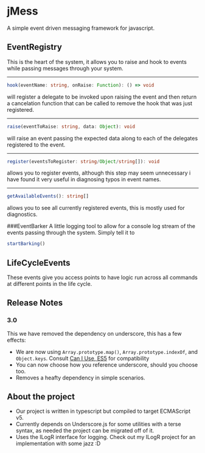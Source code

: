 # jMess
A simple event driven messaging framework for javascript.

## EventRegistry
This is the heart of the system, it allows you to raise and hook to events while passing messages through your system.

---
```typescript
hook(eventName: string, onRaise: Function): () => void
```
will register a delegate to be invoked upon raising the event and then return a cancelation function that can be called to remove the hook that was just registered.

---
```typescript
raise(eventToRaise: string, data: Object): void
```
will raise an event passing the expected data along to each of the delegates registered to the event.

---
```typescript
register(eventsToRegister: string/Object/string[]): void
```
allows you to register events, although this step may seem unnecessary i have found it very useful in diagnosing typos in event names.

---
```typescript
getAvailableEvents(): string[]
```
allows you to see all currently registered events, this is mostly used for diagnostics.

###EventBarker
A little logging tool to allow for a console log stream of the events passing through the system.  Simply tell it to 
```typescript
startBarking()
```

## LifeCycleEvents
These events give you access points to have logic run across all commands at different points in the life cycle.

## Release Notes
### 3.0
This we have removed the dependency on underscore, this has a few effects:

- We are now using `Array.prototype.map()`, `Array.prototype.indexOf`, and `Object.keys`.  Consult [Can I Use, ES5](http://caniuse.com/#feat=es5) for compatibility
- You can now choose how you reference underscore, should you choose too.
- Removes a heafty dependency in simple scenarios.

## About the project

- Our project is written in typescript but compiled to target ECMAScript v5.
- Currently depends on Underscore.js for some utilities with a terse syntax, as needed the project can be migrated off of it.
- Uses the ILogR interface for logging.  Check out my ILogR project for an implementation with some jazz :D

